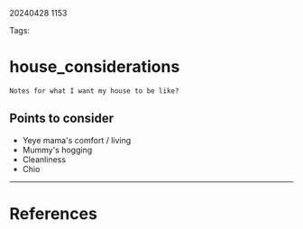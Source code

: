 20240428 1153

Tags: 

# house_considerations
```ad-note
Notes for what I want my house to be like?
```

## Points to consider
- Yeye mama's comfort / living
- Mummy's hogging
- Cleanliness
- Chio


--- 
# References
